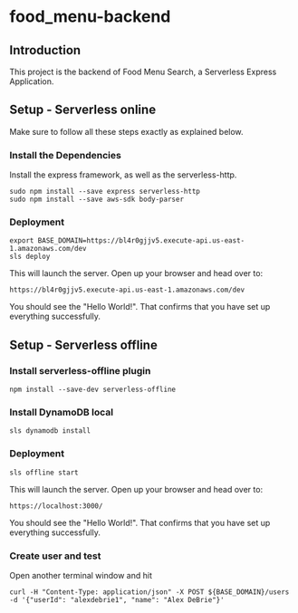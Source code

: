 # food_menu-backend

## Introduction

This project is the backend of Food Menu Search, a Serverless Express Application.

## Setup -  Serverless online

Make sure to follow all these steps exactly as explained below.

### Install the Dependencies

Install the express framework, as well as the serverless-http.

    sudo npm install --save express serverless-http
    sudo npm install --save aws-sdk body-parser

### Deployment

    export BASE_DOMAIN=https://bl4r0gjjv5.execute-api.us-east-1.amazonaws.com/dev
    sls deploy
    
This will launch the server.
Open up your browser and head over to:

    https://bl4r0gjjv5.execute-api.us-east-1.amazonaws.com/dev

You should see the "Hello World!". That confirms that you have set up everything successfully.

## Setup - Serverless offline

### Install serverless-offline plugin

    npm install --save-dev serverless-offline
    
### Install DynamoDB local

    sls dynamodb install

### Deployment

    sls offline start
    
This will launch the server.
Open up your browser and head over to:

    https://localhost:3000/

You should see the "Hello World!". That confirms that you have set up everything successfully.

### Create user and test
Open another terminal window and hit

    curl -H "Content-Type: application/json" -X POST ${BASE_DOMAIN}/users -d '{"userId": "alexdebrie1", "name": "Alex DeBrie"}'

